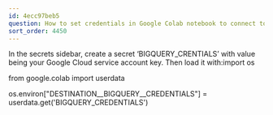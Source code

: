 ```yaml
---
id: 4ecc97beb5
question: How to set credentials in Google Colab notebook to connect to BigQuery
sort_order: 4450
---
```


In the secrets sidebar, create a secret ‘BIGQUERY_CRENTIALS’ with value being your Google Cloud service account key. Then load it with:import os

from google.colab import userdata

os.environ["DESTINATION__BIGQUERY__CREDENTIALS"] = userdata.get('BIGQUERY_CREDENTIALS')

